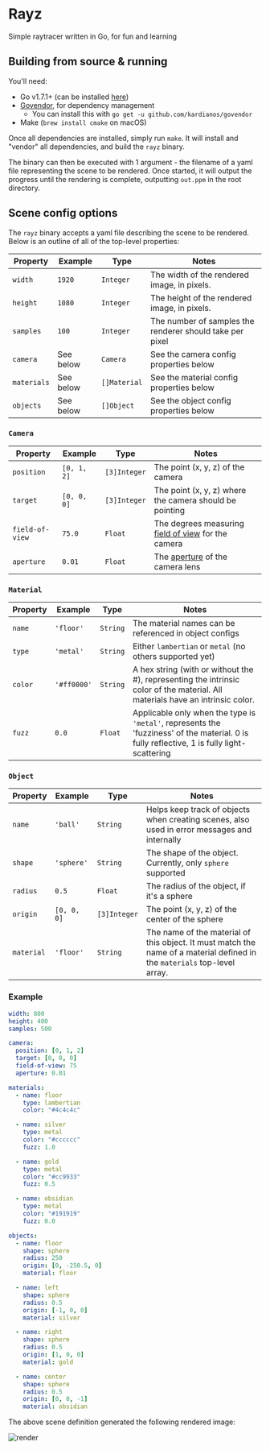 # Rayz
Simple raytracer written in Go, for fun and learning

## Building from source & running
You'll need:

  - Go v1.7.1+ (can be installed [here](https://golang.org/dl/))
  - [Govendor](https://github.com/kardianos/govendor), for dependency management
    - You can install this with `go get -u github.com/kardianos/govendor`
  - Make (`brew install cmake` on macOS)

Once all dependencies are installed, simply run `make`. It will install and "vendor" all dependencies, and build the `rayz` binary.

The binary can then be executed with 1 argument - the filename of a yaml file representing the scene to be rendered. Once started, it will output the progress until the rendering is complete, outputting `out.ppm` in the root directory.

## Scene config options
The `rayz` binary accepts a yaml file describing the scene to be rendered. Below is an outline of all of the top-level properties:

| Property     | Example   | Type          | Notes                                                      |
|---           |---        |---            |---                                                         |
| `width`      | `1920`    | `Integer`     | The width of the rendered image, in pixels.                |
| `height`     | `1080`    | `Integer`     | The height of the rendered image, in pixels.               |
| `samples`    | `100`     | `Integer`     | The number of samples the renderer should take per pixel   |
| `camera`     | See below | `Camera`      | See the camera config properties below                     |
| `materials`  | See below | `[]Material`  | See the material config properties below                   |
| `objects`    | See below | `[]Object`    | See the object config properties below                     |

### `Camera`

| Property        | Example     | Type         | Notes                                                   |
|---              |---          |---           |---                                                      |
| `position`      | `[0, 1, 2]` | `[3]Integer` | The point (x, y, z) of the camera                       |
| `target`        | `[0, 0, 0]` | `[3]Integer` | The point (x, y, z) where the camera should be pointing |
| `field-of-view` | `75.0`      | `Float`      | The degrees measuring [field of view](https://en.wikipedia.org/wiki/Field_of_view) for the camera |
| `aperture`      | `0.01`      | `Float`      | The [aperture](https://en.wikipedia.org/wiki/Aperture) of the camera lens |

### `Material`

| Property | Example     | Type     | Notes                                                    |
|---       |---          |---       |---                                                       |
| `name`   | `'floor'`   | `String` | The material names can be referenced in object configs   |
| `type`   | `'metal'`   | `String` | Either `lambertian` or `metal` (no others supported yet) |
| `color`  | `'#ff0000'` | `String` | A hex string (with or without the #), representing the intrinsic color of the material. All materials have an intrinsic color. |
| `fuzz`   | `0.0`       | `Float`  | Applicable only when the type is `'metal'`, represents the 'fuzziness' of the material. 0 is fully reflective, 1 is fully light-scattering |


### `Object`

| Property   | Example      | Type         | Notes                                                       |
|---         |---           |---           |---                                                          |
| `name `    | `'ball'`     | `String`     | Helps keep track of objects when creating scenes, also used in error messages and internally |
| `shape`    | `'sphere'`   | `String`     | The shape of the object. Currently, only `sphere` supported |
| `radius`   | `0.5`        | `Float`      | The radius of the object, if it's a sphere                  |
| `origin`   | `[0, 0, 0]`  | `[3]Integer` | The point (x, y, z) of the center of the sphere             |
| `material` | `'floor'`    | `String`     | The name of the material of this object. It must match the name of a material defined in the `materials` top-level array. |

### Example

```yaml
width: 800
height: 400
samples: 500

camera:
  position: [0, 1, 2]
  target: [0, 0, 0]
  field-of-view: 75
  aperture: 0.01

materials:
  - name: floor
    type: lambertian
    color: "#4c4c4c"

  - name: silver
    type: metal
    color: "#cccccc"
    fuzz: 1.0

  - name: gold
    type: metal
    color: "#cc9933"
    fuzz: 0.5

  - name: obsidian
    type: metal
    color: "#191919"
    fuzz: 0.0

objects:
  - name: floor
    shape: sphere
    radius: 250
    origin: [0, -250.5, 0]
    material: floor

  - name: left
    shape: sphere
    radius: 0.5
    origin: [-1, 0, 0]
    material: silver

  - name: right
    shape: sphere
    radius: 0.5
    origin: [1, 0, 0]
    material: gold

  - name: center
    shape: sphere
    radius: 0.5
    origin: [0, 0, -1]
    material: obsidian
```

The above scene definition generated the following rendered image:

![render](http://i.imgur.com/CknG1e3.png)
